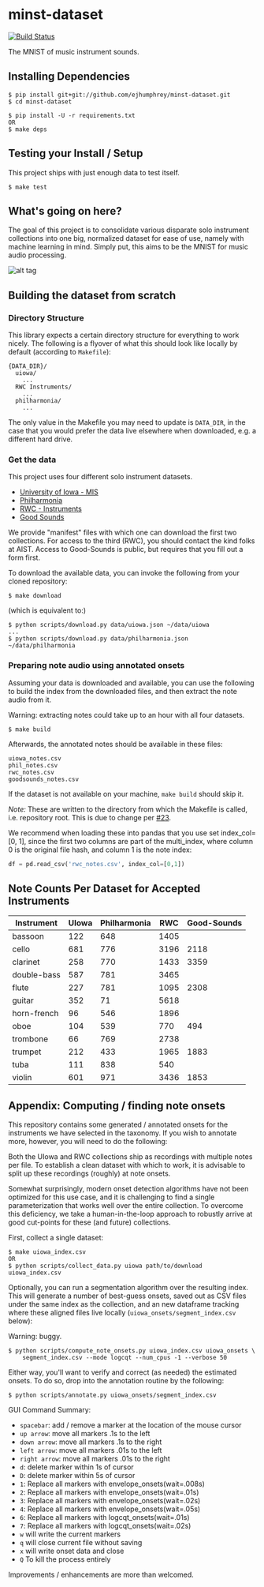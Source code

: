 # minst-dataset

[![Build Status](https://travis-ci.org/ejhumphrey/minst-dataset.svg?branch=master)](https://travis-ci.org/ejhumphrey/minst-dataset)

The MNIST of music instrument sounds.

## Installing Dependencies

```
$ pip install git+git://github.com/ejhumphrey/minst-dataset.git
$ cd minst-dataset

$ pip install -U -r requirements.txt
OR
$ make deps
```

## Testing your Install / Setup

This project ships with just enough data to test itself.
```
$ make test
```

## What's going on here?

The goal of this project is to consolidate various disparate solo instrument collections into one big, normalized dataset for ease of use, namely with machine learning in mind. Simply put, this aims to be the MNIST for music audio processing.

![alt tag](https://raw.githubusercontent.com/ejhumphrey/minst-dataset/master/data/flyover-sketch.jpg)

## Building the dataset from scratch

### Directory Structure

This library expects a certain directory structure for everything to work nicely. The following is a flyover of what this should look like locally by default (according to `Makefile`):

```
{DATA_DIR}/
  uiowa/
    ...
  RWC Instruments/
    ...
  philharmonia/
    ...
```
The only value in the Makefile you may need to update is `DATA_DIR`, in the case that you would prefer the data live elsewhere when downloaded, e.g. a different hard drive.

### Get the data

This project uses four different solo instrument datasets.
- [University of Iowa - MIS](http://theremin.music.uiowa.edu/MIS.html)
- [Philharmonia](http://www.philharmonia.co.uk/explore/make_music)
- [RWC - Instruments](https://staff.aist.go.jp/m.goto/RWC-MDB/rwc-mdb-i.html)
- [Good Sounds](http://mtg.upf.edu/download/datasets/good-sounds)

We provide "manifest" files with which one can download the first two collections. For access to the third (RWC), you should contact the kind folks at AIST. Access to Good-Sounds is public, but requires that you fill out a form first.

To download the available data, you can invoke the following from your cloned repository:

```
$ make download
```

(which is equivalent to:)

```
$ python scripts/download.py data/uiowa.json ~/data/uiowa
...
$ python scripts/download.py data/philharmonia.json ~/data/philharmonia
```

### Preparing note audio using annotated onsets

Assuming your data is downloaded and available, you can use the following to build the index from the downloaded files, and then extract the note audio from it.

Warning: extracting notes could take up to an hour with all four datasets.

```
$ make build
```

Afterwards, the annotated notes should be available in these files:
```
uiowa_notes.csv
phil_notes.csv
rwc_notes.csv
goodsounds_notes.csv
```

If the dataset is not available on your machine, `make build` should skip it.

*Note:* These are written to the directory from which the Makefile is called, i.e. repository root. This is due to change per [#23](https://github.com/ejhumphrey/minst-dataset/issues/23).

We recommend when loading these into pandas that you use set index_col=[0, 1], since the first two columns are part of the multi_index, where column 0 is the original file hash, and column 1 is the note index:

```python
df = pd.read_csv('rwc_notes.csv', index_col=[0,1])
```

## Note Counts Per Dataset for Accepted Instruments
|Instrument|UIowa|Philharmonia|RWC|Good-Sounds |
|----------|-----|------------|---|-----------|
|bassoon|122|648|1405||
|cello|681|776|3196|2118|
|clarinet|258|770|1433|3359|
|double-bass|587|781|3465||
|flute|227|781|1095|2308|
|guitar|352|71|5618|||
|horn-french|96|546|1896||
|oboe|104|539|770|494|
|trombone|66|769|2738||
|trumpet|212|433|1965|1883|
|tuba|111|838|540||
|violin|601|971|3436|1853|


## Appendix: Computing / finding note onsets

This repository contains some generated / annotated onsets for the instruments we have selected in the taxonomy. If you wish to annotate more, however, you will need to do the following:

Both the UIowa and RWC collections ship as recordings with multiple notes per file. To establish a clean dataset with which to work, it is advisable to split up these recordings (roughly) at note onsets.

Somewhat surprisingly, modern onset detection algorithms have not been optimized for this use case, and it is challenging to find a single parameterization that works well over the entire collection. To overcome this deficiency, we take a human-in-the-loop approach to robustly arrive at good cut-points for these (and future) collections.

First, collect a single dataset:

```
$ make uiowa_index.csv
OR
$ python scripts/collect_data.py uiowa path/to/download uiowa_index.csv
```

Optionally, you can run a segmentation algorithm over the resulting index. This will generate a number of best-guess onsets, saved out as CSV files under the same index as the collection, and an new dataframe tracking where these aligned files live locally (`uiowa_onsets/segment_index.csv` below):

Warning: buggy.
```
$ python scripts/compute_note_onsets.py uiowa_index.csv uiowa_onsets \
    segment_index.csv --mode logcqt --num_cpus -1 --verbose 50
```

Either way, you'll want to verify and correct (as needed) the estimated onsets. To do so, drop into the annotation routine by the following:

```
$ python scripts/annotate.py uiowa_onsets/segment_index.csv
```

GUI Command Summary:
 * `spacebar`: add / remove a marker at the location of the mouse cursor
 * `up arrow`: move all markers .1s to the left
 * `down arrow`: move all markers .1s to the right
 * `left arrow`: move all markers .01s to the left
 * `right arrow`: move all markers .01s to the right
 * `d`: delete marker within 1s of cursor
 * `D`: delete marker within 5s of cursor
 * `1`: Replace all markers with envelope_onsets(wait=.008s)
 * `2`: Replace all markers with envelope_onsets(wait=.01s)
 * `3`: Replace all markers with envelope_onsets(wait=.02s)
 * `4`: Replace all markers with envelope_onsets(wait=.05s)
 * `6`: Replace all markers with logcqt_onsets(wait=.01s)
 * `7`: Replace all markers with logcqt_onsets(wait=.02s)
 * `w` will write the current markers
 * `q` will close current file without saving
 * `x` will write onset data and close
 * `Q` To kill the process entirely

Improvements / enhancements are more than welcomed.

